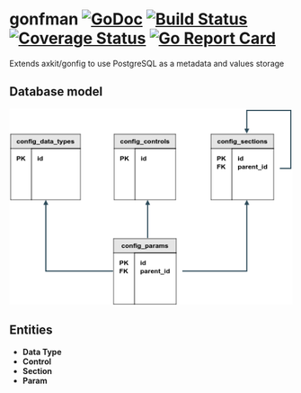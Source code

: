# gonfman [![GoDoc](https://godoc.org/github.com/axkit/gonfman?status.svg)](https://godoc.org/github.com/axkit/gonfman) [![Build Status](https://travis-ci.org/axkit/gonfman.svg?branch=master)](https://travis-ci.org/axkit/gonfman) [![Coverage Status](https://coveralls.io/repos/github/gonfman/gonfig/badge.svg)](https://coveralls.io/github/axkit/gonfman) [![Go Report Card](https://goreportcard.com/badge/github.com/axkit/gonfman)](https://goreportcard.com/report/github.com/axkit/gonfman)

Extends axkit/gonfig to use PostgreSQL as a metadata and values storage

## Database model

![database model](./db-model.png)

## Entities 
- **Data Type**
- **Control** 
- **Section**
- **Param**


